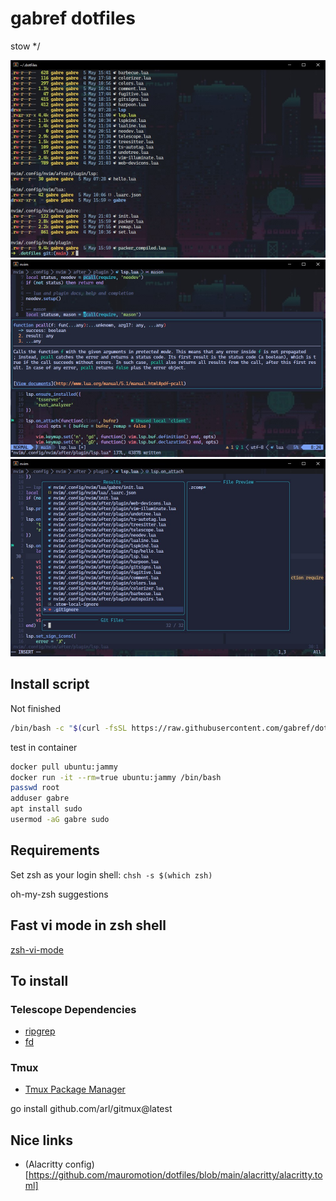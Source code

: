 # gabref dotfiles

stow */

<img src="/.assets/main.jpg" alt="main" width="600px" />
<img src="/.assets/lsp.jpg" alt="main" width="600px" />
<img src="/.assets/telescope.jpg" alt="main" width="600px" />

## Install script

Not finished

```bash
/bin/bash -c "$(curl -fsSL https://raw.githubusercontent.com/gabref/dotfiles/main/install.sh)"
```

test in container
```bash
docker pull ubuntu:jammy
docker run -it --rm=true ubuntu:jammy /bin/bash
passwd root
adduser gabre
apt install sudo
usermod -aG gabre sudo
```

## Requirements

Set zsh as your login shell:
`chsh -s $(which zsh)`

oh-my-zsh
suggestions

## Fast vi mode in zsh shell
[zsh-vi-mode](https://github.com/jeffreytse/zsh-vi-mode)

## To install

### Telescope Dependencies
* [ripgrep](https://github.com/BurntSushi/ripgrep)
* [fd](https://github.com/sharkdp/fd)

### Tmux 
* [Tmux Package Manager](github.com/tmux-plugins/tpm)

go install github.com/arl/gitmux@latest

## Nice links
* (Alacritty config)[https://github.com/mauromotion/dotfiles/blob/main/alacritty/alacritty.toml]
